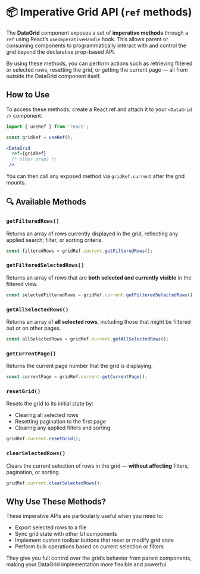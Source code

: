 # 📦 Imperative Grid API (`ref` methods)

The **DataGrid** component exposes a set of **imperative methods** through a `ref` using React’s `useImperativeHandle` hook. This allows parent or consuming components to programmatically interact with and control the grid beyond the declarative prop-based API.

By using these methods, you can perform actions such as retrieving filtered or selected rows, resetting the grid, or getting the current page — all from outside the DataGrid component itself.

## How to Use

To access these methods, create a React ref and attach it to your `<DataGrid />` component:

```jsx
import { useRef } from 'react';

const gridRef = useRef();

<DataGrid
  ref={gridRef}
  /* other props */
 />
```

You can then call any exposed method via `gridRef.current` after the grid mounts.


## 🔍 Available Methods

### `getFilteredRows()`

Returns an array of rows currently displayed in the grid, reflecting any applied search, filter, or sorting criteria.

```js
const filteredRows = gridRef.current.getFilteredRows();
```

### `getFilteredSelectedRows()`

Returns an array of rows that are **both selected and currently visible** in the filtered view.

```js
const selectedFilteredRows = gridRef.current.getFilteredSelectedRows();
```

### `getAllSelectedRows()`

Returns an array of **all selected rows**, including those that might be filtered out or on other pages.

```js
const allSelectedRows = gridRef.current.getAllSelectedRows();
```

### `getCurrentPage()`

Returns the current page number that the grid is displaying.

```js
const currentPage = gridRef.current.getCurrentPage();
```

### `resetGrid()`

Resets the grid to its initial state by:

* Clearing all selected rows
* Resetting pagination to the first page
* Clearing any applied filters and sorting

```js
gridRef.current.resetGrid();
```

### `clearSelectedRows()`

Clears the current selection of rows in the grid — **without affecting** filters, pagination, or sorting.

```js
gridRef.current.clearSelectedRows();
```

## Why Use These Methods?

These imperative APIs are particularly useful when you need to:

* Export selected rows to a file
* Sync grid state with other UI components
* Implement custom toolbar buttons that reset or modify grid state
* Perform bulk operations based on current selection or filters

They give you full control over the grid’s behavior from parent components, making your DataGrid implementation more flexible and powerful.